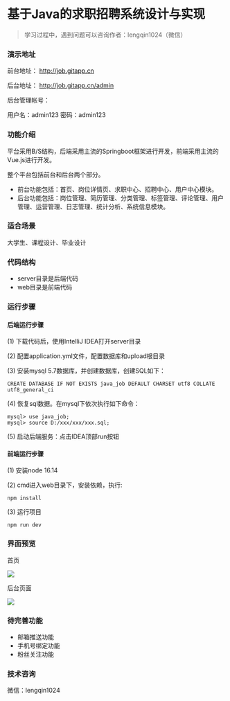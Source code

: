 # 基于Java的求职招聘系统设计与实现
> 学习过程中，遇到问题可以咨询作者：lengqin1024（微信）

### 演示地址

前台地址： http://job.gitapp.cn

后台地址： http://job.gitapp.cn/admin

后台管理帐号：

用户名：admin123
密码：admin123

### 功能介绍

平台采用B/S结构，后端采用主流的Springboot框架进行开发，前端采用主流的Vue.js进行开发。

整个平台包括前台和后台两个部分。

- 前台功能包括：首页、岗位详情页、求职中心、招聘中心、用户中心模块。
- 后台功能包括：岗位管理、简历管理、分类管理、标签管理、评论管理、用户管理、运营管理、日志管理、统计分析、系统信息模块。

### 适合场景

大学生、课程设计、毕业设计



### 代码结构

- server目录是后端代码
- web目录是前端代码

### 运行步骤

#### 后端运行步骤

(1) 下载代码后，使用IntelliJ IDEA打开server目录

(2) 配置application.yml文件，配置数据库和upload根目录

(3) 安装mysql 5.7数据库，并创建数据库，创建SQL如下：
```
CREATE DATABASE IF NOT EXISTS java_job DEFAULT CHARSET utf8 COLLATE utf8_general_ci
```
(4) 恢复sql数据。在mysql下依次执行如下命令：

```
mysql> use java_job;
mysql> source D:/xxx/xxx/xxx.sql;
```

(5) 启动后端服务：点击IDEA顶部run按钮


#### 前端运行步骤

(1) 安装node 16.14

(2) cmd进入web目录下，安装依赖，执行:
```
npm install 
```
(3) 运行项目
```
npm run dev
```


### 界面预览

首页

![](https://raw.githubusercontent.com/geeeeeeeek/java_job/master/server/upload/image/a.png)


后台页面

![](https://raw.githubusercontent.com/geeeeeeeek/java_job/master/server/upload/image/b.png)



### 待完善功能

- 邮箱推送功能
- 手机号绑定功能
- 粉丝关注功能

### 技术咨询

微信：lengqin1024

